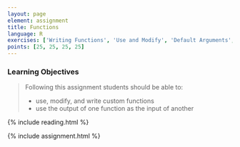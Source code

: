 ```yaml
---
layout: page
element: assignment
title: Functions
language: R
exercises: ['Writing Functions', 'Use and Modify', 'Default Arguments', 'Combining Functions']
points: [25, 25, 25, 25]
---
```


### Learning Objectives

> Following this assignment students should be able to:
>
> - use, modify, and write custom functions
> - use the output of one function as the input of another

{% include reading.html %}

{% include assignment.html %}
